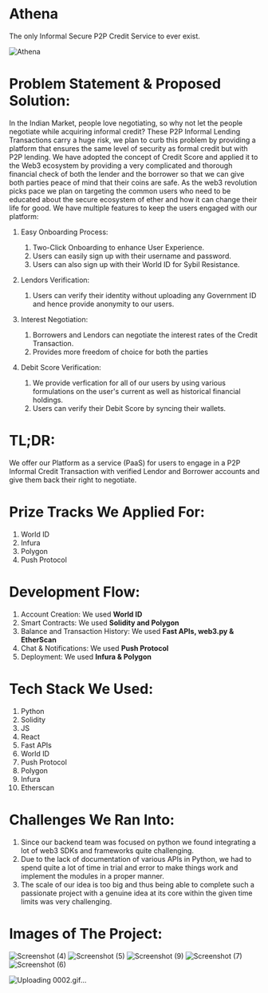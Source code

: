 # Athena
The only Informal Secure P2P Credit Service to ever exist.

![Athena](https://user-images.githubusercontent.com/44195921/205472904-3aa6b4a0-18cf-4007-906d-d8d05167139e.jpg)


# Problem Statement & Proposed Solution:
In the Indian Market, people love negotiating, so why not let the people negotiate while acquiring informal credit? These P2P Informal Lending Transactions carry a huge risk, we plan to curb this problem by providing a platform that ensures the same level of security as formal credit but with P2P lending. We have adopted the concept of Credit Score and applied it to the Web3 ecosystem by providing a very complicated and thorough financial check of both the lender and the borrower so that we can give both parties peace of mind that their coins are safe. As the web3 revolution picks pace we plan on targeting the common users who need to be educated about the secure ecosystem of ether and how it can change their life for good.
We have multiple features to keep the users engaged with our platform:

1. Easy Onboarding Process:
    1. Two-Click Onboarding to enhance User Experience.
    2. Users can easily sign up with their username and password.
    3. Users can also sign up with their World ID for Sybil Resistance.

2. Lendors Verification:
    1. Users can verify their identity without uploading any Government ID and hence provide anonymity to our users.

3. Interest Negotiation:
    1. Borrowers and Lendors can negotiate the interest rates of the Credit Transaction.
    2. Provides more freedom of choice for both the parties

4. Debit Score Verification:
    1. We provide verfication for all of our users by using various formulations on the user's current as well as historical financial holdings.
    2. Users can verify their Debit Score by syncing their wallets.

# TL;DR:
We offer our Platform as a service (PaaS) for users to engage in a P2P Informal Credit Transaction with verified Lendor and Borrower accounts and give them back their right to negotiate.

# Prize Tracks We Applied For:
1. World ID
2. Infura
3. Polygon
4. Push Protocol

# Development Flow:
1. Account Creation:
    We used **World ID**
2. Smart Contracts:
    We used **Solidity and Polygon**
3. Balance and Transaction History:
    We used **Fast APIs, web3.py & EtherScan**
4. Chat & Notifications:
    We used **Push Protocol**
6. Deployment:
    We used **Infura & Polygon**

# Tech Stack We Used:
1. Python
2. Solidity
3. JS
4. React
5. Fast APIs
6. World ID
7. Push Protocol
8. Polygon
9. Infura
10. Etherscan

# Challenges We Ran Into:
1. Since our backend team was focused on python we found integrating a lot of web3 SDKs and frameworks quite challenging.
2. Due to the lack of documentation of various APIs in Python, we had to spend quite a lot of time in trial and error to make things work and implement the modules in a proper manner.
3. The scale of our idea is too big and thus being able to complete such a passionate project with a genuine idea at its core within the given time limits was very challenging.
# Images of The Project:
![Screenshot (4)](https://user-images.githubusercontent.com/44195921/205472864-6020a998-efdd-42d7-8eb0-0cbccd21ed4c.png)
![Screenshot (5)](https://user-images.githubusercontent.com/44195921/205472868-f035181e-9234-4ac9-9b91-44539fce9168.png)
![Screenshot (9)](https://user-images.githubusercontent.com/44195921/205472891-b646f020-cdd9-4e21-be9a-72b38128eb8c.png)
![Screenshot (7)](https://user-images.githubusercontent.com/44195921/205472871-92ae6ba8-4cd4-4db6-be16-4dde0b7365e4.png)
![Screenshot (6)](https://user-images.githubusercontent.com/44195921/205472890-13efd631-6e7e-4e38-b3e9-15d97fce549a.png)



![Uploading 0002.gif…]()


